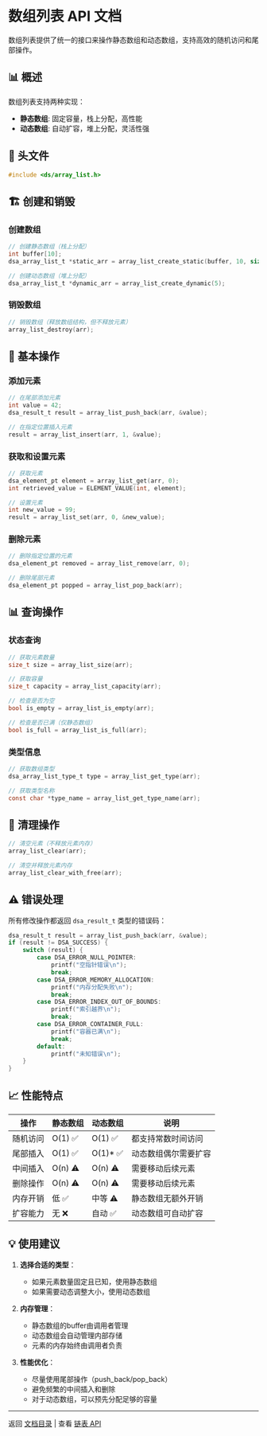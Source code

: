# 数组列表 API 文档

数组列表提供了统一的接口来操作静态数组和动态数组，支持高效的随机访问和尾部操作。

## 📊 概述

数组列表支持两种实现：
- **静态数组**: 固定容量，栈上分配，高性能
- **动态数组**: 自动扩容，堆上分配，灵活性强

## 🔧 头文件

```c
#include <ds/array_list.h>
```

## 🏗️ 创建和销毁

### 创建数组

```c
// 创建静态数组（栈上分配）
int buffer[10];
dsa_array_list_t *static_arr = array_list_create_static(buffer, 10, sizeof(int));

// 创建动态数组（堆上分配）
dsa_array_list_t *dynamic_arr = array_list_create_dynamic(5);
```

### 销毁数组

```c
// 销毁数组（释放数组结构，但不释放元素）
array_list_destroy(arr);
```

## 📝 基本操作

### 添加元素

```c
// 在尾部添加元素
int value = 42;
dsa_result_t result = array_list_push_back(arr, &value);

// 在指定位置插入元素
result = array_list_insert(arr, 1, &value);
```

### 获取和设置元素

```c
// 获取元素
dsa_element_pt element = array_list_get(arr, 0);
int retrieved_value = ELEMENT_VALUE(int, element);

// 设置元素
int new_value = 99;
result = array_list_set(arr, 0, &new_value);
```

### 删除元素

```c
// 删除指定位置的元素
dsa_element_pt removed = array_list_remove(arr, 0);

// 删除尾部元素
dsa_element_pt popped = array_list_pop_back(arr);
```

## 📊 查询操作

### 状态查询

```c
// 获取元素数量
size_t size = array_list_size(arr);

// 获取容量
size_t capacity = array_list_capacity(arr);

// 检查是否为空
bool is_empty = array_list_is_empty(arr);

// 检查是否已满（仅静态数组）
bool is_full = array_list_is_full(arr);
```

### 类型信息

```c
// 获取数组类型
dsa_array_list_type_t type = array_list_get_type(arr);

// 获取类型名称
const char *type_name = array_list_get_type_name(arr);
```

## 🧹 清理操作

```c
// 清空元素（不释放元素内存）
array_list_clear(arr);

// 清空并释放元素内存
array_list_clear_with_free(arr);
```

## ⚠️ 错误处理

所有修改操作都返回 `dsa_result_t` 类型的错误码：

```c
dsa_result_t result = array_list_push_back(arr, &value);
if (result != DSA_SUCCESS) {
    switch (result) {
        case DSA_ERROR_NULL_POINTER:
            printf("空指针错误\n");
            break;
        case DSA_ERROR_MEMORY_ALLOCATION:
            printf("内存分配失败\n");
            break;
        case DSA_ERROR_INDEX_OUT_OF_BOUNDS:
            printf("索引越界\n");
            break;
        case DSA_ERROR_CONTAINER_FULL:
            printf("容器已满\n");
            break;
        default:
            printf("未知错误\n");
    }
}
```

## 📈 性能特点

| 操作     | 静态数组  | 动态数组  | 说明                 |
| -------- | --------- | --------- | -------------------- |
| 随机访问 | O(1) ✅   | O(1) ✅   | 都支持常数时间访问   |
| 尾部插入 | O(1) ✅   | O(1)* ✅  | 动态数组偶尔需要扩容 |
| 中间插入 | O(n) ⚠️ | O(n) ⚠️ | 需要移动后续元素     |
| 删除操作 | O(n) ⚠️ | O(n) ⚠️ | 需要移动后续元素     |
| 内存开销 | 低 ✅     | 中等 ⚠️ | 静态数组无额外开销   |
| 扩容能力 | 无 ❌     | 自动 ✅   | 动态数组可自动扩容   |

## 💡 使用建议

1. **选择合适的类型**：
   - 如果元素数量固定且已知，使用静态数组
   - 如果需要动态调整大小，使用动态数组

2. **内存管理**：
   - 静态数组的buffer由调用者管理
   - 动态数组会自动管理内部存储
   - 元素的内存始终由调用者负责

3. **性能优化**：
   - 尽量使用尾部操作（push_back/pop_back）
   - 避免频繁的中间插入和删除
   - 对于动态数组，可以预先分配足够的容量

---

返回 [文档目录](README.md) | 查看 [链表 API](linked_list_api.md)
